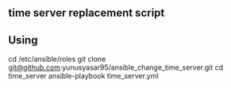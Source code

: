 time server replacement script
----------------------


Using
----------------------
 cd /etc/ansible/roles
 git clone git@github.com:yunusyasar95/ansible_change_time_server.git
 cd time_server
 ansible-playbook time_server.yml

